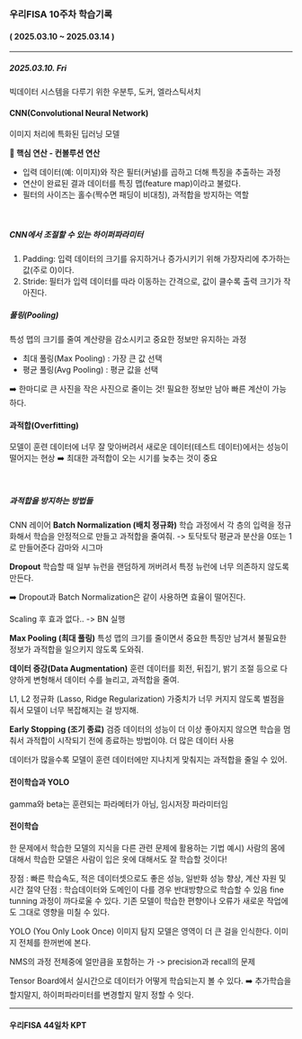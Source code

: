 ### 우리FISA 10주차 학습기록
#### ( 2025.03.10 ~ 2025.03.14 )
***
##### 2025.03.10. Fri
빅데이터 시스템을 다루기 위한 우분투, 도커, 엘라스틱서치

#### CNN(Convolutional Neural Network)
이미지 처리에 특화된 딥러닝 모델

**🔑 핵심 연산 - 컨볼루션 연산**
- 입력 데이터(예: 이미지)와 작은 필터(커널)를 곱하고 더해 특징을 추출하는 과정
- 연산이 완료된 결과 데이터를 특징 맵(feature map)이라고 불렀다.
- 필터의 사이즈는 홀수(짝수면 패딩이 비대칭), 과적합을 방지하는 역할

<br>

##### CNN에서 조절할 수 있는 하이퍼파라미터
1. Padding: 입력 데이터의 크기를 유지하거나 증가시키기 위해 가장자리에 추가하는 값(주로 0)이다.
2. Stride: 필터가 입력 데이터를 따라 이동하는 간격으로, 값이 클수록 출력 크기가 작아진다.

##### 풀링(Pooling)
특성 맵의 크기를 줄여 계산량을 감소시키고 중요한 정보만 유지하는 과정
- 최대 풀링(Max Pooling) : 가장 큰 값 선택
- 평균 풀링(Avg Pooling) : 평균 값을 선택

➡️ 한마디로 큰 사진을 작은 사진으로 줄이는 것! 필요한 정보만 남아 빠른 계산이 가능하다.


#### 과적합(Overfitting)
모델이 훈련 데이터에 너무 잘 맞아버려서 새로운 데이터(테스트 데이터)에서는 성능이 떨어지는 현상
➡️ 최대한 과적합이 오는 시기를 늦추는 것이 중요

<br>

##### 과적합을 방지하는 방법들
CNN 레이어
**Batch Normalization (배치 정규화)**
학습 과정에서 각 층의 입력을 정규화해서 학습을 안정적으로 만들고 과적합을 줄여줘. -> 토닥토닥 평균과 분산을 0또는 1로 만들어준다
감마와 시그마

**Dropout**
학습할 때 일부 뉴런을 랜덤하게 꺼버려서 특정 뉴런에 너무 의존하지 않도록 만든다.

➡️ Dropout과 Batch Normalization은 같이 사용하면 효율이 떨어진다.

Scaling 후 효과 없다.. -> BN 실행

**Max Pooling (최대 풀링)**
특성 맵의 크기를 줄이면서 중요한 특징만 남겨서 불필요한 정보가 과적합을 일으키지 않도록 도와줘.


**데이터 증강(Data Augmentation)**
훈련 데이터를 회전, 뒤집기, 밝기 조절 등으로 다양하게 변형해서 데이터 수를 늘리고, 과적합을 줄여.


L1, L2 정규화 (Lasso, Ridge Regularization)
가중치가 너무 커지지 않도록 벌점을 줘서 모델이 너무 복잡해지는 걸 방지해.


**Early Stopping (조기 종료)**
검증 데이터의 성능이 더 이상 좋아지지 않으면 학습을 멈춰서 과적합이 시작되기 전에 종료하는 방법이야.
더 많은 데이터 사용

데이터가 많을수록 모델이 훈련 데이터에만 지나치게 맞춰지는 과적합을 줄일 수 있어.



#### 전이학습과 YOLO

gamma와 beta는 훈련되는 파라메터가 아님, 임시저장 파라미터임

#### 전이학습
한 문제에서 학습한 모델의 지식을 다른 관련 문제에 활용하는 기법
예시) 사람의 몸에 대해서 학습한 모델은 사람이 입은 옷에 대해서도 잘 학습할 것이다!

장점 :  빠른 학습속도, 적은 데이터셋으로도 좋은 성능, 일반화 성능 향상, 계산 자원 및 시간 절약
단점 : 학습데이터와 도메인이 다를 경우 반대방향으로 학습할 수 있음
fine tunning 과정이 까다로울 수 있다.
기존 모델이 학습한 편향이나 오류가 새로운 작업에도 그대로 영향을 미칠 수 있다.


YOLO (You Only Look Once)
이미지 탐지 모델은 영역이 더 큰 걸을 인식한다.
이미지 전체를 한꺼번에 본다.

NMS의 과정
전체중에 얼만큼을 포함하는 가 -> precision과 recall의 문제

Tensor Board에서 실시간으로 데이터가 어떻게 학습되는지 볼 수 있다.
➡️ 추가학습을 할지말지, 하이퍼파라미터를 변경할지 말지 정할 수 잇다.



***
#### 우리FISA 44일차 KPT